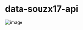 # data-souzx17-api
![image](https://user-images.githubusercontent.com/109921888/188672052-756fc3b5-7584-4fcb-a627-31e02dadd760.png)
